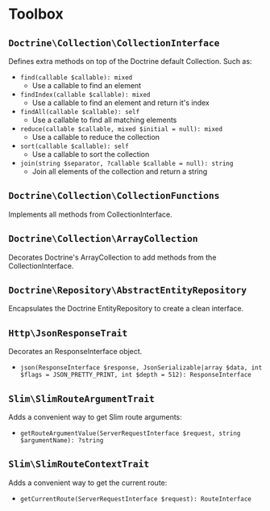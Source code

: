 # Toolbox

## `Doctrine\Collection\CollectionInterface`

Defines extra methods on top of the Doctrine default Collection.
Such as:

- `find(callable $callable): mixed`
  - Use a callable to find an element
- `findIndex(callable $callable): mixed`
  - Use a callable to find an element and return it's index
- `findAll(callable $callable): self`
  - Use a callable to find all matching elements
- `reduce(callable $callable, mixed $initial = null): mixed`
  - Use a callable to reduce the collection
- `sort(callable $callable): self`
  - Use a callable to sort the collection
- `join(string $separator, ?callable $callable = null): string`
  - Join all elements of the collection and return a string

## `Doctrine\Collection\CollectionFunctions`

Implements all methods from CollectionInterface.

## `Doctrine\Collection\ArrayCollection`

Decorates Doctrine's ArrayCollection to add methods from the CollectionInterface.

## `Doctrine\Repository\AbstractEntityRepository`

Encapsulates the Doctrine EntityRepository to create a clean interface.

## `Http\JsonResponseTrait`

Decorates an ResponseInterface object.

- `json(ResponseInterface $response, JsonSerializable|array $data, int $flags = JSON_PRETTY_PRINT, int $depth = 512): ResponseInterface`

## `Slim\SlimRouteArgumentTrait`

Adds a convenient way to get Slim route arguments:

- `getRouteArgumentValue(ServerRequestInterface $request, string $argumentName): ?string`

## `Slim\SlimRouteContextTrait`

Adds a convenient way to get the current route:

- `getCurrentRoute(ServerRequestInterface $request): RouteInterface`